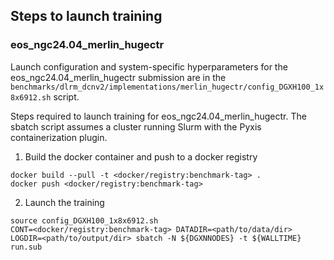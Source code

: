 ## Steps to launch training

### eos_ngc24.04_merlin_hugectr

Launch configuration and system-specific hyperparameters for the
eos_ngc24.04_merlin_hugectr submission are in the
`benchmarks/dlrm_dcnv2/implementations/merlin_hugectr/config_DGXH100_1x8x6912.sh` script.

Steps required to launch training for eos_ngc24.04_merlin_hugectr.  The sbatch
script assumes a cluster running Slurm with the Pyxis containerization plugin.

1. Build the docker container and push to a docker registry

```
docker build --pull -t <docker/registry:benchmark-tag> .
docker push <docker/registry:benchmark-tag>
```

2. Launch the training
```
source config_DGXH100_1x8x6912.sh
CONT=<docker/registry:benchmark-tag> DATADIR=<path/to/data/dir> LOGDIR=<path/to/output/dir> sbatch -N ${DGXNNODES} -t ${WALLTIME} run.sub
```
